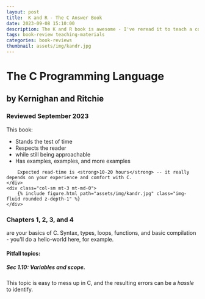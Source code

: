 ```yaml
---
layout: post
title:  K and R - The C Answer Book
date: 2023-09-08 15:10:00
description: The K and R book is awesome - I've reread it to teach a course!
tags: book-review teaching-materials
categories: book-reviews
thumbnail: assets/img/kandr.jpg
---
```

# The C Programming Language
## by Kernighan and Ritchie
### Reviewed September 2023


<div class="row mt-3">
    <div class="col-sm mt-3 mt-md-0">
        This book:
        <ul>
            <li>Stands the test of time</li>
            <li>Respects the reader</li>
            <li>while still being approachable</li>
            <li>Has examples, examples, and more examples</li>
        </ul>

        Expected read-time is <strong>10-20 hours</strong> -- it really depends on your experience and comfort with C.
    </div>
    <div class="col-sm mt-3 mt-md-0">
        {% include figure.html path="assets/img/kandr.jpg" class="img-fluid rounded z-depth-1" %}
    </div>
</div>

### Chapters 1, 2, 3, and 4
are your basics of C. Syntax, types, loops, functions, and basic compilation - you'll do a hello-world here, for example.

#### Pitfall topics:

##### Sec 1.10: Variables and scope.
This topic is easy to mess up in C, and the resulting errors can be a _hassle_ to identify.

